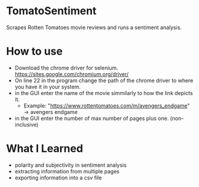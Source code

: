 # TomatoSentiment
Scrapes Rotten Tomatoes movie reviews and runs a sentiment analysis. 

# How to use
- Download the chrome driver for selenium. https://sites.google.com/chromium.org/driver/
- On line 22 in the program change the path of the chrome driver to where you have it in your system.
- in the GUI enter the name of the movie simmilarly to how the link depicts it.
  - Example: "https://www.rottentomatoes.com/m/avengers_endgame" -> avengers endgame 
- in the GUI enter the number of max number of pages plus one. (non-inclusive)

# What I Learned
- polarity and subjectivity in sentiment analysis 
- extracting information from multiple pages
- exporting information into a csv file 
